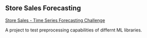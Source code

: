 ## Store Sales Forecasting

[Store Sales - Time Series Forecasting Challenge](https://www.kaggle.com/competitions/store-sales-time-series-forecasting)

A project to test preprocessing capabilities of differnt ML libraries.

